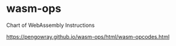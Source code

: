 # wasm-ops
Chart of WebAssembly Instructions

https://pengowray.github.io/wasm-ops/html/wasm-opcodes.html
